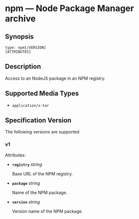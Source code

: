 # npm — Node Package Manager archive

## Synopsis

```text
type: npm[/VERSION]
[ATTRIBUTES]
```

## Description

Access to an NodeJS package in an NPM registry.

## Supported Media Types

- `application/x-tar`

## Specification Version

The following versions are supported

### v1

Attributes:

- **`registry`** *string*

  Base URL of the NPM registry.

- **`package`** *string*

  Name of the NPM package.

- **`version`** *string*

  Version name of the NPM package.
